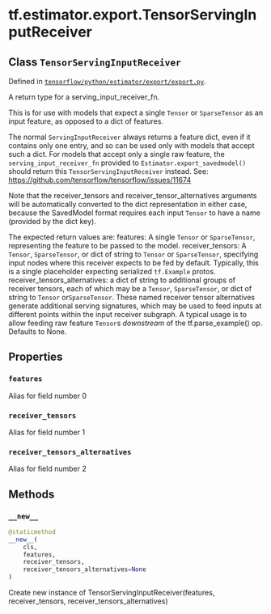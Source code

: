 <div itemscope itemtype="http://developers.google.com/ReferenceObject">
<meta itemprop="name" content="tf.estimator.export.TensorServingInputReceiver" />
<meta itemprop="property" content="features"/>
<meta itemprop="property" content="receiver_tensors"/>
<meta itemprop="property" content="receiver_tensors_alternatives"/>
<meta itemprop="property" content="__new__"/>
</div>

# tf.estimator.export.TensorServingInputReceiver

## Class `TensorServingInputReceiver`





Defined in [`tensorflow/python/estimator/export/export.py`](https://www.tensorflow.org/code/tensorflow/python/estimator/export/export.py).

A return type for a serving_input_receiver_fn.

This is for use with models that expect a single `Tensor` or `SparseTensor`
as an input feature, as opposed to a dict of features.

The normal `ServingInputReceiver` always returns a feature dict, even if it
contains only one entry, and so can be used only with models that accept such
a dict.  For models that accept only a single raw feature, the
`serving_input_receiver_fn` provided to `Estimator.export_savedmodel()` should
return this `TensorServingInputReceiver` instead.  See:
https://github.com/tensorflow/tensorflow/issues/11674

Note that the receiver_tensors and receiver_tensor_alternatives arguments
will be automatically converted to the dict representation in either case,
because the SavedModel format requires each input `Tensor` to have a name
(provided by the dict key).

The expected return values are:
  features: A single `Tensor` or `SparseTensor`, representing the feature
    to be passed to the model.
  receiver_tensors: A `Tensor`, `SparseTensor`, or dict of string to `Tensor`
    or `SparseTensor`, specifying input nodes where this receiver expects to
    be fed by default.  Typically, this is a single placeholder expecting
    serialized `tf.Example` protos.
  receiver_tensors_alternatives: a dict of string to additional
    groups of receiver tensors, each of which may be a `Tensor`,
    `SparseTensor`, or dict of string to `Tensor` or`SparseTensor`.
    These named receiver tensor alternatives generate additional serving
    signatures, which may be used to feed inputs at different points within
    the input receiver subgraph.  A typical usage is to allow feeding raw
    feature `Tensor`s *downstream* of the tf.parse_example() op.
    Defaults to None.

## Properties

<h3 id="features"><code>features</code></h3>

Alias for field number 0

<h3 id="receiver_tensors"><code>receiver_tensors</code></h3>

Alias for field number 1

<h3 id="receiver_tensors_alternatives"><code>receiver_tensors_alternatives</code></h3>

Alias for field number 2



## Methods

<h3 id="__new__"><code>__new__</code></h3>

``` python
@staticmethod
__new__(
    cls,
    features,
    receiver_tensors,
    receiver_tensors_alternatives=None
)
```

Create new instance of TensorServingInputReceiver(features, receiver_tensors, receiver_tensors_alternatives)



